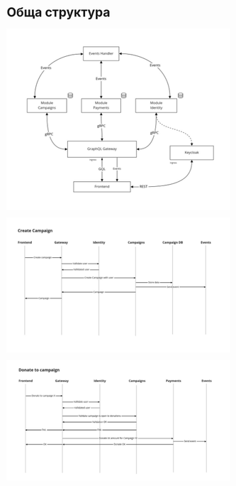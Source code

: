 # Обща структура



![Inter module communication ](../.gitbook/assets/technical-landscape-module-communication.jpg)

![Create campaign sequence diagram](../.gitbook/assets/technical-landscape-create-campaign.jpg)

![Donate to campaign sequence diagram](../.gitbook/assets/technical-landscape-donate-to-campaign.jpg)

